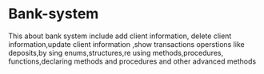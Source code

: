 # Bank-system
This about bank system include add client information, delete client information,update client information ,show transactions operstions like deposits,by sing enums,structures,re using methods,procedures, functions,declaring methods and procedures and other advanced methods
